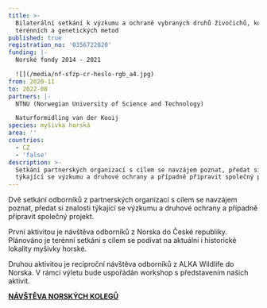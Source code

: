 ```yaml
---
title: >-
  Bilaterální setkání k výzkumu a ochraně vybraných druhů živočichů, kombinace
  terénních a genetických metod
published: true
registration_no: '0356722020'
funding: |-
  Norské fondy 2014 - 2021

  ![](/media/nf-sfzp-cr-heslo-rgb_a4.jpg)
from: 2020-11
to: 2022-08
partners: |-
  NTNU (Norwegian University of Science and Technology)

  Naturformidling van der Kooij
species: myšivka horská
area: ''
countries:
  - CZ
  - 'false'
description: >-
  Setkání partnerských organizací s cílem se navzájem poznat, předat si znalosti
  týkající se výzkumu a druhové ochrany a případně připravit společný projekt.
---
```

Dvě setkání odborníků z partnerských organizací s cílem se navzájem poznat, předat si znalosti týkající se výzkumu a druhové ochrany a případně připravit společný projekt.

První aktivitou je návštěva odborníků z Norska do České republiky. Plánováno je terénní setkání s cílem se podívat na aktuální i historické lokality myšivky horské. 

Druhou aktivitou je reciproční návštěva odborníků z ALKA Wildlife do Norska. V rámci výletu bude uspořádán workshop s představením našich aktivit.



**[**NÁVŠTĚVA NORSKÝCH KOLEGŮ**](/news/návštěva-norských-kolegů)**
